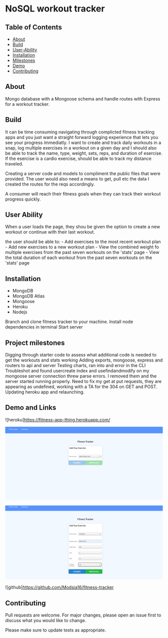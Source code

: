# NoSQL workout tracker

  ## Table of Contents

  * [About](#about)
  * [Build](#build)
  * [User-Ability](#User)
  * [Installation](#installation)
  * [Milestones](#milestones)
  * [Demo](#demo)
  * [Contributing](#contributing)

## About

Mongo database with a Mongoose schema and handle routes with Express for a workout tracker.

## Build

It can be time consuming navigating through complicted fitness tracking apps and you just want a straight forward logging experience that lets you see your progress immediatly. I want to create and track daily workouts in a snap, log multiple exercises in a workout on a given day and I should also be able to track the name, type, weight, sets, reps, and duration of esercise. If the esercise is a cardio exercise, should be able to track my distance traveled.

Creating a server code and models to compliment the public files that were provided. The user would also need a means to get, pull etc the data I created the routes for the reqs accordingly.

A consumer will reach their fitness goals when they can track their workout progress quickly.

## User Ability

When a user loads the page, they shou be given the option to create a new workout or continue with their last workout.

the user should be able to: 
    - Add exercises to the most recent workout plan 
    - Add new exercises to a new workout plan
    - View the combined weight fo multiple exercises from the past seven workouts on the 'stats' page
    - View the total duration of each workout from the past seven workouts on the 'stats' page

## Installation
 - MongoDB 
 - MongoDB Atlas
 - Mongoose
 - Heroku
 - Nodejs

Branch and clone fitness tracker to your machine.
Install node dependencies in terminal
Start server

## Project milestones
Digging through starter code to assess what additional code is needed to get the workouts and stats working
Adding exports, mongoose, express and routers to api and server
Testing charts, ran into and error in the CLI
Troubleshot and found usercreate index and usefindandmodify on my mongoose server connection threw parse errors. I removed them and the server started running properly.
Need to fix my get at put requests, they are appearing as undefined, working with a TA for the 304 on GET and POST. Updating heroku app and relaunching.

## Demo and Links

  ![heroku]https://fitness-app-thing.herokuapp.com/

  ![demo](./assets/images/Untitled-o.png)

  ![demo](./assets/images/Untitled-t.png)

  ![github]https://github.com/Modsia16/fitness-tracker


  ## Contributing 

  Pull requests are welcome. For major changes, please open an issue first to discuss what you would like to change.

  Please make sure to update tests as appropriate. 
